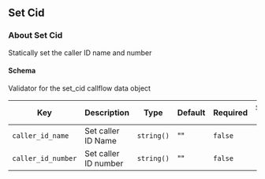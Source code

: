 ## Set Cid

### About Set Cid

Statically set the caller ID name and number

#### Schema

Validator for the set_cid callflow data object



Key | Description | Type | Default | Required | Support Level
--- | ----------- | ---- | ------- | -------- | -------------
`caller_id_name` | Set caller ID Name | `string()` | "" | `false` |  
`caller_id_number` | Set caller ID number | `string()` | "" | `false` |  



